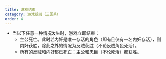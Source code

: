 ```yaml
---
title: 游戏结束
category: 游戏规则（三国杀）
order: 4
---
```


+ 当以下任意一种情况发生时，游戏立即结束：
    + 主公死亡。此时若内奸是唯一存活的角色（即有且仅有一名内奸存活），则内奸获胜，除此之外的情况为反贼获胜（不论反贼角色死活）。
    + 所有的反贼和内奸都已死亡：主公和忠臣（不论死活）都获胜。
